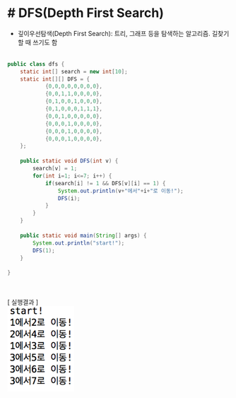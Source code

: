# # DFS(Depth First Search)

- 깊이우선탐색(Depth First Search): 트리, 그래프 등을 탐색하는 알고리즘. 길찾기 할 때 쓰기도 함

```java

public class dfs {
	static int[] search = new int[10];
	static int[][] DFS = {
	        {0,0,0,0,0,0,0,0},
	        {0,0,1,1,0,0,0,0},
	        {0,1,0,0,1,0,0,0},
	        {0,1,0,0,0,1,1,1},
	        {0,0,1,0,0,0,0,0},
	        {0,0,0,1,0,0,0,0},
	        {0,0,0,1,0,0,0,0},
	        {0,0,0,1,0,0,0,0},
	};
	
	public static void DFS(int v) {
		search[v] = 1;
		for(int i=1; i<=7; i++) {
			if(search[i] != 1 && DFS[v][i] == 1) {
				System.out.println(v+"에서"+i+"로 이동!");
				DFS(i);
			}
		}
	}

	public static void main(String[] args) {
		System.out.println("start!");
		DFS(1);
	}

}
```
<br  /><br  />
[ 실행결과 ]<br  />
<img src="./img/DepthFirstSearch.png" width="30%" height="30%" align="center">

